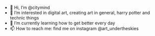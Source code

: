 - 👋 Hi, I’m @citymind
- 👀 I’m interested in digital art, creating art in general, harry potter and technic things
- 🌱 I’m currently learning how to get better every day
- 📫 How to reach me: find me on instagram @art_undertheskies

<!---
citymind/citymind is a ✨ special ✨ repository because its `README.md` (this file) appears on your GitHub profile.
You can click the Preview link to take a look at your changes.
--->
